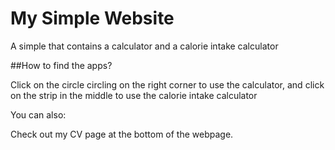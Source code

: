 # My Simple Website

A simple that contains a calculator and a calorie intake calculator

##How to find the apps?

Click on the circle circling on the right corner to use the calculator, and click on the strip in the middle to use the calorie intake calculator

You can also:

Check out my CV page at the bottom of the webpage.